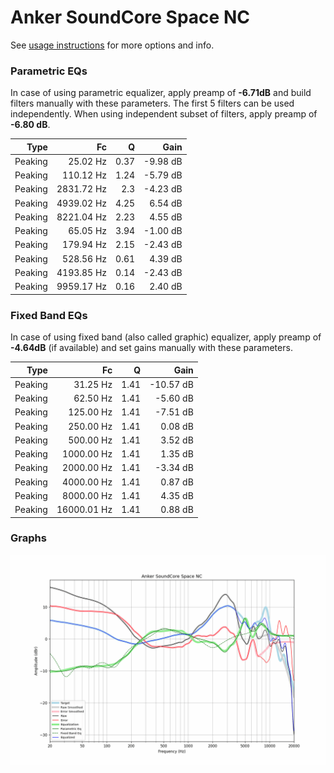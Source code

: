 # Anker SoundCore Space NC
See [usage instructions](https://github.com/jaakkopasanen/AutoEq#usage) for more options and info.

### Parametric EQs
In case of using parametric equalizer, apply preamp of **-6.71dB** and build filters manually
with these parameters. The first 5 filters can be used independently.
When using independent subset of filters, apply preamp of **-6.80 dB**.

| Type    | Fc         |    Q | Gain     |
|--------:|-----------:|-----:|---------:|
| Peaking | 25.02 Hz   | 0.37 | -9.98 dB |
| Peaking | 110.12 Hz  | 1.24 | -5.79 dB |
| Peaking | 2831.72 Hz | 2.3  | -4.23 dB |
| Peaking | 4939.02 Hz | 4.25 | 6.54 dB  |
| Peaking | 8221.04 Hz | 2.23 | 4.55 dB  |
| Peaking | 65.05 Hz   | 3.94 | -1.00 dB |
| Peaking | 179.94 Hz  | 2.15 | -2.43 dB |
| Peaking | 528.56 Hz  | 0.61 | 4.39 dB  |
| Peaking | 4193.85 Hz | 0.14 | -2.43 dB |
| Peaking | 9959.17 Hz | 0.16 | 2.40 dB  |

### Fixed Band EQs
In case of using fixed band (also called graphic) equalizer, apply preamp of **-4.64dB**
(if available) and set gains manually with these parameters.

| Type    | Fc          |    Q | Gain      |
|--------:|------------:|-----:|----------:|
| Peaking | 31.25 Hz    | 1.41 | -10.57 dB |
| Peaking | 62.50 Hz    | 1.41 | -5.60 dB  |
| Peaking | 125.00 Hz   | 1.41 | -7.51 dB  |
| Peaking | 250.00 Hz   | 1.41 | 0.08 dB   |
| Peaking | 500.00 Hz   | 1.41 | 3.52 dB   |
| Peaking | 1000.00 Hz  | 1.41 | 1.35 dB   |
| Peaking | 2000.00 Hz  | 1.41 | -3.34 dB  |
| Peaking | 4000.00 Hz  | 1.41 | 0.87 dB   |
| Peaking | 8000.00 Hz  | 1.41 | 4.35 dB   |
| Peaking | 16000.01 Hz | 1.41 | 0.88 dB   |

### Graphs
![](./Anker%20SoundCore%20Space%20NC.png)